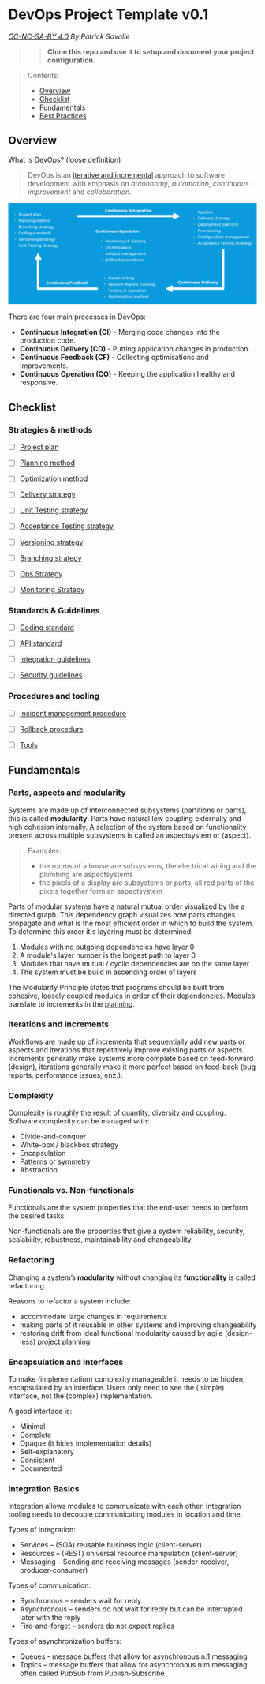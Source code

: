 # DevOps Project Template v0.1

*[CC-NC-SA-BY 4.0](https://creativecommons.org/licenses/by-nc-sa/4.0/legalcode) By Patrick Savalle*

>>**Clone this repo and use it to setup and document your project configuration.**

> Contents:
>
> - [Overview](#overview)
> - [Checklist](#checklist)
> - [Fundamentals](#fundamentals)
> - [Best Practices](#best-practices)

## Overview

What is DevOps? (loose definition)

> DevOps is an [iterative and incremental](#iterations-and-increments) approach to software development with emphasis on *autononmy*, *automation*, *continuous
improvement* and *collaboration*.

![DevOps overview](content/devops-overview.png)

There are four main processes in DevOps:

- **Continuous Integration (CI)** - Merging code changes into the production code.
- **Continuous Delivery (CD)** - Putting application changes in production.
- **Continuous Feedback (CF)** - Collecting optimisations and improvements.
- **Continuous Operation (CO)** - Keeping the application healthy and responsive.

## Checklist

### Strategies & methods

- [ ] [Project plan](content/project-plan.md)

- [ ] [Planning method](content/planning-method.md) 
  
- [ ] [Optimization method](content/optimization-method.md) 

- [ ] [Delivery strategy](content/delivery-strategy.md)

- [ ] [Unit Testing strategy](content/unit-test-methodology.md)

- [ ] [Acceptance Testing strategy](content/acceptance-test-strategy.md)

- [ ] [Versioning strategy](content/versioning-strategy.md)

- [ ] [Branching strategy](content/branching-strategy.md)

- [ ] [Ops Strategy](content/operations-setup.md)

- [ ] [Monitoring Strategy](content/monitoring-strategy.md)

 
### Standards & Guidelines

- [ ] [Coding standard](content/coding-standard.md)

- [ ] [API standard](content/api-standard.md)

- [ ] [Integration guidelines](content/integration-standard.md)

- [ ] [Security guidelines](content/security-guidelines.md)

### Procedures and tooling

- [ ] [Incident management procedure](content/incident-management-procedure.md)

- [ ] [Rollback procedure](content/rollback-strategy.md)

- [ ] [Tools](content/tools.md)


## Fundamentals

### Parts, aspects and modularity

Systems are made up of interconnected subsystems (partitions or parts), this is called **modularity**.
Parts have natural low coupling externally and high cohesion internally.
A selection of the system based on functionality present across multiple subsystems is called an aspectsystem or (aspect).

> Examples:
> - the rooms of a house are subsystems, the electrical wiring and the plumbing are aspectsystems
> - the pixels of a display are subsystems or parts, all red parts of the pixels together form an aspectsystem

Parts of modular systems have a natural mutual order visualized by the a directed graph.
This dependency graph visualizes how parts changes propagate and what is the most efficient
order in which to build the system. To determine this order it's layering must be determined:
1. Modules with no outgoing dependencies have layer 0
1. A module's layer number is the longest path to layer 0
1. Modules that have mutual / cyclic dependencies are on the same layer
1. The system must be build in ascending order of layers

The Modularity Principle states that programs should be built from cohesive, loosely coupled modules in order of their
dependencies. Modules translate to increments in the [planning](content/planning-method.md). 

### Iterations and increments

Workflows are made up of increments that sequentially add new parts or aspects and iterations that repetitively improve
existing parts or aspects. Increments generally make systems more complete based on feed-forward (design), iterations generally make it more perfect based on
feed-back (bug reports, performance issues, enz.).

### Complexity

Complexity is roughly the result of quantity, diversity and coupling. Software complexity can be managed with:

- Divide-and-conquer
- White-box / blackbox strategy
- Encapsulation
- Patterns or symmetry
- Abstraction

### Functionals vs. Non-functionals

Functionals are the system properties that the end-user needs to perform the desired tasks.

Non-functionals are the properties that give a system reliability, security, scalability, robustness, maintainability
and changeability.

### Refactoring

Changing a system’s **modularity** without changing its **functionality** is called refactoring.

Reasons to refactor a system include:

- accommodate large changes in requirements
- making parts of it reusable in other systems and improving changeability
- restoring drift from ideal functional modularity caused by agile (design-less) project planning


### Encapsulation and Interfaces

To make (implementation) complexity manageable it needs to be hidden, encapsulated by an interface. Users only need to see the (
simple) interface, not the (complex) implementation.

A good interface is:

- Minimal
- Complete
- Opaque (it hides implementation details)
- Self-explanatory
- Consistent
- Documented

### Integration Basics

Integration allows modules to communicate with each other. Integration tooling needs to decouple communicating modules in location and time.

Types of integration:

- Services – (SOA) reusable business logic (client-server)
- Resources – (REST) universal resource manipulation (client-server)
- Messaging – Sending and receiving messages (sender-receiver, producer-consumer)

Types of communication:

- Synchronous – senders wait for reply
- Asynchronous – senders do not wait for reply but can be interrupted later with the reply
- Fire-and-forget – senders do not expect replies

Types of asynchronization buffers:

- Queues - message buffers that allow for asynchronous n:1 messaging
- Topics – message buffers that allow for asynchronous n:m messaging often called PubSub from Publish-Subscribe

